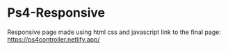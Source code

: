 # Ps4-Responsive
 Responsive page made using html css and javascript
 link to the final page: https://ps4controller.netlify.app/
